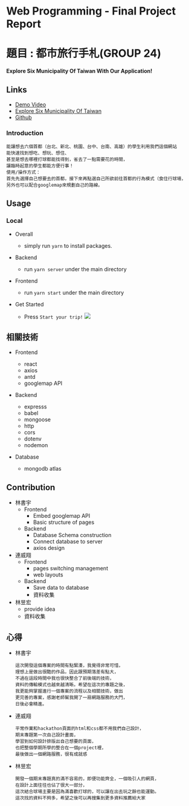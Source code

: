 # Web Programming - Final Project Report
# 題目 : 都市旅行手札(GROUP 24)
#### Explore Six Municipality Of Taiwan With Our Application!
## Links
* [Demo Video](https://youtu.be/hy1TVrDzkAU)
* [Explore Six Municipality Of Taiwan](https://dogsc729.github.io/1091ntueewebprog_group24/)
* [Github](https://github.com/dogsc729/1091ntueewebprog_group24)

### Introduction
    能讓想去六個首都（台北、新北、桃園、台中、台南、高雄）的學生利用我們這個網站
    能快速找到想吃、想玩、想住、
    甚至是想去哪裡打球都能找得到，省去了一點需要花的時間，
    讓臨時起意的學生都能方便行事！
    使用/操作方式：
    首先先選擇自己想要去的首都，接下來再點選自己所欲前往首都的行為模式（食住行球場，
    另外也可以配合googlemap來規劃自己的路線。
## Usage
### Local
* Overall

    - simply run `yarn` to install packages.

* Backend

    - run `yarn server` under the main directory 

* Frontend
    - run `yarn start` under the main directory
* Get Started
    - Press `Start your trip!`
    ![](https://imgur.com/d225d07)
## 相關技術
* Frontend
    - react
    - axios
    - antd
    - googlemap API
* Backend
    - expresss
    - babel
    - mongoose
    - http
    - cors
    - dotenv
    - nodemon

* Database
    - mongodb atlas
## Contribution
* 林書宇
    * Frontend
        * Embed googlemap API
        * Basic structure of pages
    * Backend
        * Database Schema construction
        * Connect database to server
        * axios design
* 連威翔
    * Frontend
        * pages switching management
        * web layouts
    * Backend
        * Save data to database
        * 資料收集
* 林昱宏
    * provide idea
    * 資料收集

## 心得
* 林書宇
    ```
    這次開發這個專案的時間有點緊湊，我覺得非常可惜，
    理想上是做出很酷的作品，因此跟預期落差有點大，
    不過在這段時間中我也很快整合了前後端的技術，
    資料的傳輸模式也越來越清晰。希望在這次的專題之後，
    我更能夠掌握進行一個專案的流程以及相關技術，做出
    更完善的專案，感謝老師幫我開了一扇網路服務的大門，
    日後必會精進。
    ```

* 連威翔
    ```
    平常作業和hackathon頁面的html和css都不用我們自己設計，
    期末專題第一次自己設計畫面，
    學習到如何設計排版出自己想要的頁面，
    也把整個學期所學的整合在一個project裡，
    最後做出一個網路服務，很有成就感
    ```
* 林昱宏
    ```
    開發一個期末專題真的滿不容易的，即便功能齊全，一個吸引人的網頁，
    在設計上面往往也佔了很大一部分，
    這次結合球場主要是因為滿喜歡打球的，可以讓在出去玩之餘也能運動。
    這次找的資料不夠多，希望之後可以再搜集到更多資料推薦給大家
    ```




